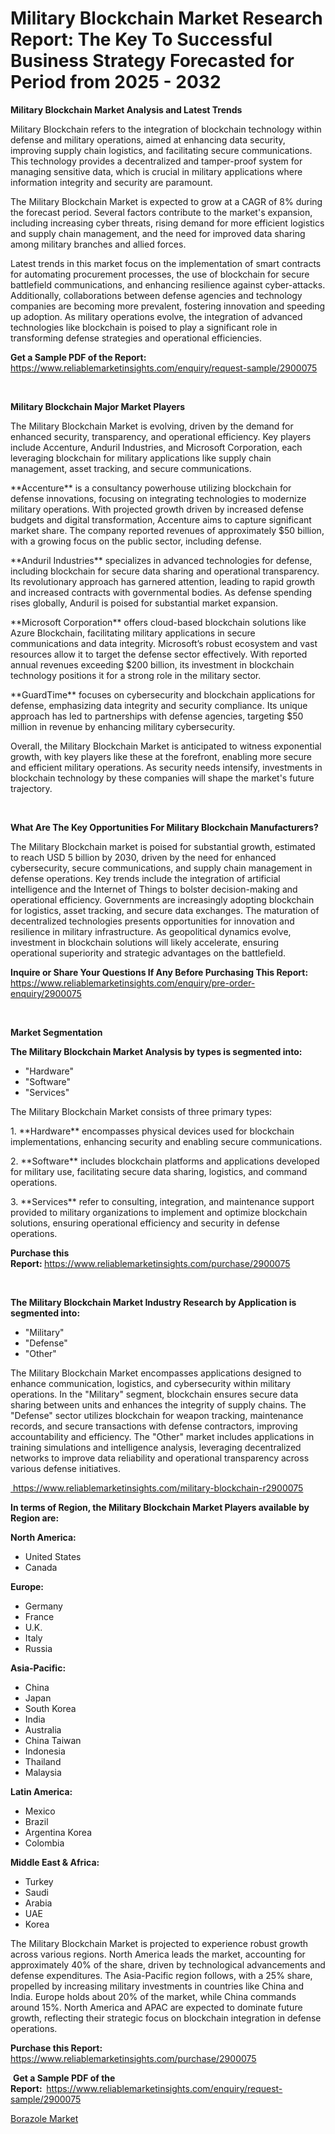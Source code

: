 <p><h1>Military Blockchain Market Research Report: The Key To Successful Business Strategy Forecasted for Period from 2025 - 2032</h1></p><p><strong>Military Blockchain Market Analysis and Latest Trends</strong></p>
<p><p>Military Blockchain refers to the integration of blockchain technology within defense and military operations, aimed at enhancing data security, improving supply chain logistics, and facilitating secure communications. This technology provides a decentralized and tamper-proof system for managing sensitive data, which is crucial in military applications where information integrity and security are paramount.</p><p>The Military Blockchain Market is expected to grow at a CAGR of 8% during the forecast period. Several factors contribute to the market's expansion, including increasing cyber threats, rising demand for more efficient logistics and supply chain management, and the need for improved data sharing among military branches and allied forces. </p><p>Latest trends in this market focus on the implementation of smart contracts for automating procurement processes, the use of blockchain for secure battlefield communications, and enhancing resilience against cyber-attacks. Additionally, collaborations between defense agencies and technology companies are becoming more prevalent, fostering innovation and speeding up adoption. As military operations evolve, the integration of advanced technologies like blockchain is poised to play a significant role in transforming defense strategies and operational efficiencies.</p></p>
<p><strong>Get a Sample PDF of the Report:&nbsp;</strong> <a href="https://www.reliablemarketinsights.com/enquiry/request-sample/2900075?utm_campaign=3268&utm_medium=2&utm_source=Github&utm_content=ia&utm_term=16032025&utm_id=military-blockchain">https://www.reliablemarketinsights.com/enquiry/request-sample/2900075</a></p>
<p>&nbsp;</p>
<p><strong>Military Blockchain Major Market Players</strong></p>
<p><p>The Military Blockchain Market is evolving, driven by the demand for enhanced security, transparency, and operational efficiency. Key players include Accenture, Anduril Industries, and Microsoft Corporation, each leveraging blockchain for military applications like supply chain management, asset tracking, and secure communications.</p><p>**Accenture** is a consultancy powerhouse utilizing blockchain for defense innovations, focusing on integrating technologies to modernize military operations. With projected growth driven by increased defense budgets and digital transformation, Accenture aims to capture significant market share. The company reported revenues of approximately $50 billion, with a growing focus on the public sector, including defense.</p><p>**Anduril Industries** specializes in advanced technologies for defense, including blockchain for secure data sharing and operational transparency. Its revolutionary approach has garnered attention, leading to rapid growth and increased contracts with governmental bodies. As defense spending rises globally, Anduril is poised for substantial market expansion.</p><p>**Microsoft Corporation** offers cloud-based blockchain solutions like Azure Blockchain, facilitating military applications in secure communications and data integrity. Microsoft’s robust ecosystem and vast resources allow it to target the defense sector effectively. With reported annual revenues exceeding $200 billion, its investment in blockchain technology positions it for a strong role in the military sector.</p><p>**GuardTime** focuses on cybersecurity and blockchain applications for defense, emphasizing data integrity and security compliance. Its unique approach has led to partnerships with defense agencies, targeting $50 million in revenue by enhancing military cybersecurity.</p><p>Overall, the Military Blockchain Market is anticipated to witness exponential growth, with key players like these at the forefront, enabling more secure and efficient military operations. As security needs intensify, investments in blockchain technology by these companies will shape the market's future trajectory.</p></p>
<p>&nbsp;</p>
<p><strong>What Are The Key Opportunities For Military Blockchain Manufacturers?</strong></p>
<p><p>The Military Blockchain market is poised for substantial growth, estimated to reach USD 5 billion by 2030, driven by the need for enhanced cybersecurity, secure communications, and supply chain management in defense operations. Key trends include the integration of artificial intelligence and the Internet of Things to bolster decision-making and operational efficiency. Governments are increasingly adopting blockchain for logistics, asset tracking, and secure data exchanges. The maturation of decentralized technologies presents opportunities for innovation and resilience in military infrastructure. As geopolitical dynamics evolve, investment in blockchain solutions will likely accelerate, ensuring operational superiority and strategic advantages on the battlefield.</p></p>
<p><strong>Inquire or Share Your Questions If Any Before Purchasing This Report:</strong> <a href="https://www.reliablemarketinsights.com/enquiry/pre-order-enquiry/2900075?utm_campaign=3268&utm_medium=2&utm_source=Github&utm_content=ia&utm_term=16032025&utm_id=military-blockchain">https://www.reliablemarketinsights.com/enquiry/pre-order-enquiry/2900075</a></p>
<p>&nbsp;</p>
<p><strong>Market Segmentation</strong></p>
<p><strong>The Military Blockchain Market Analysis by types is segmented into:</strong></p>
<p><ul><li>"Hardware"</li><li>"Software"</li><li>"Services"</li></ul></p>
<p><p>The Military Blockchain Market consists of three primary types: </p><p>1. **Hardware** encompasses physical devices used for blockchain implementations, enhancing security and enabling secure communications. </p><p>2. **Software** includes blockchain platforms and applications developed for military use, facilitating secure data sharing, logistics, and command operations. </p><p>3. **Services** refer to consulting, integration, and maintenance support provided to military organizations to implement and optimize blockchain solutions, ensuring operational efficiency and security in defense operations.</p></p>
<p><strong>Purchase this Report:&nbsp;</strong><a href="https://www.reliablemarketinsights.com/purchase/2900075?utm_campaign=3268&utm_medium=2&utm_source=Github&utm_content=ia&utm_term=16032025&utm_id=military-blockchain">https://www.reliablemarketinsights.com/purchase/2900075</a></p>
<p>&nbsp;</p>
<p><strong>The Military Blockchain Market Industry Research by Application is segmented into:</strong></p>
<p><ul><li>"Military"</li><li>"Defense"</li><li>"Other"</li></ul></p>
<p><p>The Military Blockchain Market encompasses applications designed to enhance communication, logistics, and cybersecurity within military operations. In the "Military" segment, blockchain ensures secure data sharing between units and enhances the integrity of supply chains. The "Defense" sector utilizes blockchain for weapon tracking, maintenance records, and secure transactions with defense contractors, improving accountability and efficiency. The "Other" market includes applications in training simulations and intelligence analysis, leveraging decentralized networks to improve data reliability and operational transparency across various defense initiatives.</p></p>
<p><a href="https://www.reliablemarketinsights.com/military-blockchain-r2900075?utm_campaign=3268&utm_medium=2&utm_source=Github&utm_content=ia&utm_term=16032025&utm_id=military-blockchain">&nbsp;https://www.reliablemarketinsights.com/military-blockchain-r2900075</a></p>
<p><strong>In terms of Region, the Military Blockchain Market Players available by Region are:</strong></p>
<p>
    <p> <strong> North America: </strong>
        <ul>
            <li>United States</li>
            <li>Canada</li>
        </ul>
        </p> 
    <p> <strong> Europe: </strong>
        <ul>
            <li>Germany</li>
            <li>France</li>
            <li>U.K.</li>
            <li>Italy</li>
            <li>Russia</li>
        </ul>
        </p> 
    <p> <strong> Asia-Pacific: </strong>
        <ul>
            <li>China</li>
            <li>Japan</li>
            <li>South Korea</li>
            <li>India</li>
            <li>Australia</li>
            <li>China Taiwan</li>
            <li>Indonesia</li>
            <li>Thailand</li>
            <li>Malaysia</li>
        </ul>
        </p> 
    <p> <strong> Latin America: </strong>
        <ul>
            <li>Mexico</li>
            <li>Brazil</li>
            <li>Argentina Korea</li>
            <li>Colombia</li>
        </ul>
        </p> 
    <p> <strong> Middle East & Africa: </strong>
        <ul>
            <li>Turkey</li>
            <li>Saudi</li>
            <li>Arabia</li>
            <li>UAE</li>
            <li>Korea</li>
        </ul>
    </p>
    </p>
<p><p>The Military Blockchain Market is projected to experience robust growth across various regions. North America leads the market, accounting for approximately 40% of the share, driven by technological advancements and defense expenditures. The Asia-Pacific region follows, with a 25% share, propelled by increasing military investments in countries like China and India. Europe holds about 20% of the market, while China commands around 15%. North America and APAC are expected to dominate future growth, reflecting their strategic focus on blockchain integration in defense operations.</p></p>
<p><strong>Purchase this Report: </strong><a href="https://www.reliablemarketinsights.com/purchase/2900075?utm_campaign=3268&utm_medium=2&utm_source=Github&utm_content=ia&utm_term=16032025&utm_id=military-blockchain">https://www.reliablemarketinsights.com/purchase/2900075</a></p>
<p>&nbsp;<strong>Get a Sample PDF of the Report:&nbsp;&nbsp;</strong><a href="https://www.reliablemarketinsights.com/enquiry/request-sample/2900075?utm_campaign=3268&utm_medium=2&utm_source=Github&utm_content=ia&utm_term=16032025&utm_id=military-blockchain">https://www.reliablemarketinsights.com/enquiry/request-sample/2900075</a></p>
<p><strong></strong></p>
<p><p><a href="https://github.com/daphnyvashdi/Market-Research-Report-List-1/blob/main/borazole-market.md?utm_campaign=3268&utm_medium=2&utm_source=Github&utm_content=ia&utm_term=16032025&utm_id=military-blockchain">Borazole Market</a></p></p>